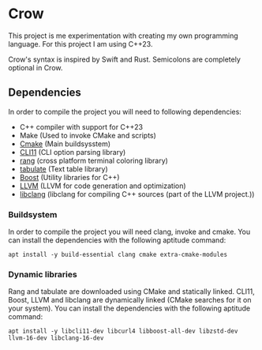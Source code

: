 Crow
====
This project is me experimentation with creating my own programming language.
For this project I am using C++23.

Crow's syntax is inspired by Swift and Rust.
Semicolons are completely optional in Crow.

## Dependencies
In order to compile the project you will need to following dependencies:

- C++ compiler with support for C++23
- Make (Used to invoke CMake and scripts)
- [Cmake](https://cmake.org/)  (Main buildsysstem)
- [CLI11](https://github.com/CLIUtils/CLI11) (CLI option parsing library)
- [rang](https://github.com/agauniyal/rang/tree/master) (cross platform terminal coloring library)
- [tabulate](https://github.com/p-ranav/tabulate) (Text table library)
- [Boost]() (Utility libraries for C++)
- [LLVM](https://llvm.org) (LLVM for code generation and optimization)
- [libclang](https://clang.llvm.org/doxygen/group__CINDEX.html) (libclang for compiling C++ sources (part of the LLVM project.))

### Buildsystem
In order to compile the project you will need clang, invoke and cmake.
You can install the dependencies with the following aptitude command:

```shell
apt install -y build-essential clang cmake extra-cmake-modules
```

### Dynamic libraries
Rang and tabulate are downloaded using CMake and statically linked.
CLI11, Boost, LLVM and libclang are dynamically linked (CMake searches for it on your system).
You can install the dependencies with the following aptitude command:

```shell
apt install -y libcli11-dev libcurl4 libboost-all-dev libzstd-dev llvm-16-dev libclang-16-dev
```
